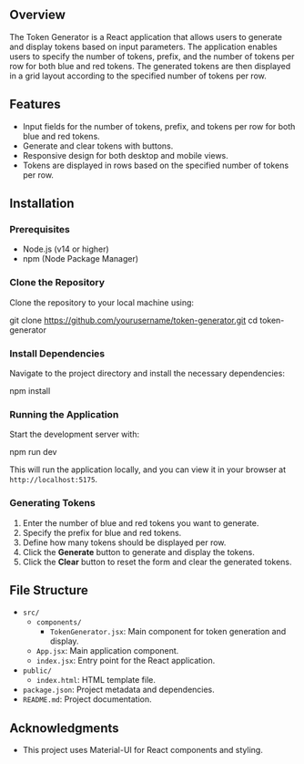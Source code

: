 
## Overview

The Token Generator is a React application that allows users to generate and display tokens based on input parameters. The application enables users to specify the number of tokens, prefix, and the number of tokens per row for both blue and red tokens. The generated tokens are then displayed in a grid layout according to the specified number of tokens per row.

## Features

- Input fields for the number of tokens, prefix, and tokens per row for both blue and red tokens.
- Generate and clear tokens with buttons.
- Responsive design for both desktop and mobile views.
- Tokens are displayed in rows based on the specified number of tokens per row.

## Installation

### Prerequisites

- Node.js (v14 or higher)
- npm (Node Package Manager)

### Clone the Repository

Clone the repository to your local machine using:


git clone https://github.com/yourusername/token-generator.git
cd token-generator


### Install Dependencies

Navigate to the project directory and install the necessary dependencies:


npm install


### Running the Application

Start the development server with:

npm run dev

This will run the application locally, and you can view it in your browser at `http://localhost:5175`.

### Generating Tokens

1. Enter the number of blue and red tokens you want to generate.
2. Specify the prefix for blue and red tokens.
3. Define how many tokens should be displayed per row.
4. Click the **Generate** button to generate and display the tokens.
5. Click the **Clear** button to reset the form and clear the generated tokens.

## File Structure

- `src/`
  - `components/`
    - `TokenGenerator.jsx`: Main component for token generation and display.
  - `App.jsx`: Main application component.
  - `index.jsx`: Entry point for the React application.
- `public/`
  - `index.html`: HTML template file.
- `package.json`: Project metadata and dependencies.
- `README.md`: Project documentation.



## Acknowledgments

- This project uses Material-UI for React components and styling.


